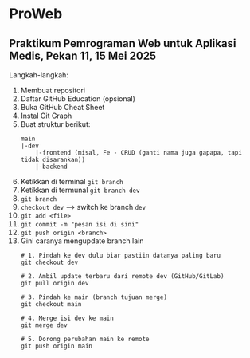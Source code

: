 # ProWeb  
## Praktikum Pemrograman Web untuk Aplikasi Medis, Pekan 11, 15 Mei 2025  

Langkah-langkah:  
1. Membuat repositori  
2. Daftar GitHub Education (opsional)
3. Buka GitHub Cheat Sheet    
4. Instal Git Graph  
5. Buat struktur berikut:  
    ```
    main
    |-dev
        |-frontend (misal, Fe - CRUD (ganti nama juga gapapa, tapi tidak disarankan))
        |-backend 
    ```
6. Ketikkan di terminal `git branch`  
7. Ketikkan di termunal `git branch dev`
8. `git branch`
9. `checkout dev` --> switch ke branch `dev`
10. `git add <file>`
11. `git commit -m "pesan isi di sini"`
12. `git push origin <branch>`
13. Gini caranya mengupdate branch lain
    ```
    # 1. Pindah ke dev dulu biar pastiin datanya paling baru
    git checkout dev

    # 2. Ambil update terbaru dari remote dev (GitHub/GitLab)
    git pull origin dev

    # 3. Pindah ke main (branch tujuan merge)
    git checkout main

    # 4. Merge isi dev ke main
    git merge dev

    # 5. Dorong perubahan main ke remote
    git push origin main
    ```

